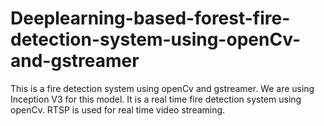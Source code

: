 # Deeplearning-based-forest-fire-detection-system-using-openCv-and-gstreamer
This is a fire detection system using openCv and gstreamer. We are using Inception V3 for this model. It is a real time fire detection system using openCv. RTSP is used for real time video streaming.
